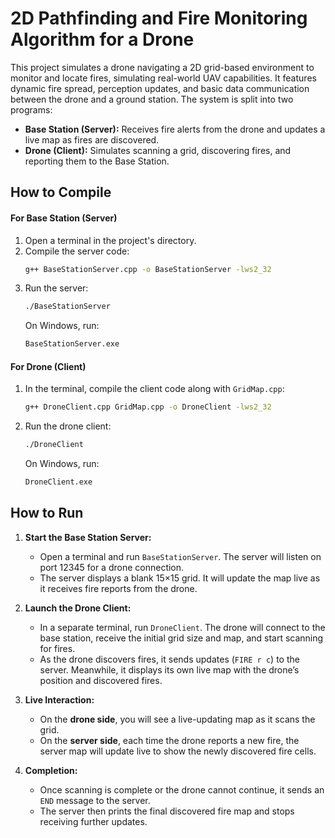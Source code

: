 # 2D Pathfinding and Fire Monitoring Algorithm for a Drone

This project simulates a drone navigating a 2D grid-based environment to monitor and locate fires, simulating real-world UAV capabilities. It features dynamic fire spread, perception updates, and basic data communication between the drone and a ground station. The system is split into two programs:
- **Base Station (Server):** Receives fire alerts from the drone and updates a live map as fires are discovered.
- **Drone (Client):** Simulates scanning a grid, discovering fires, and reporting them to the Base Station.

## How to Compile

#### For Base Station (Server)
1. Open a terminal in the project's directory.
2. Compile the server code:
   ```bash
   g++ BaseStationServer.cpp -o BaseStationServer -lws2_32
   ```
3. Run the server:
   ```bash
   ./BaseStationServer
   ```
   On Windows, run:
   ```bash
   BaseStationServer.exe
   ```

#### For Drone (Client)
1. In the terminal, compile the client code along with `GridMap.cpp`:
   ```bash
   g++ DroneClient.cpp GridMap.cpp -o DroneClient -lws2_32
   ```
2. Run the drone client:
   ```bash
   ./DroneClient
   ```
   On Windows, run:
   ```bash
   DroneClient.exe
   ```

## How to Run

1. **Start the Base Station Server:**
   - Open a terminal and run `BaseStationServer`. The server will listen on port 12345 for a drone connection.
   - The server displays a blank 15×15 grid. It will update the map live as it receives fire reports from the drone.

2. **Launch the Drone Client:**
   - In a separate terminal, run `DroneClient`. The drone will connect to the base station, receive the initial grid size and map, and start scanning for fires.
   - As the drone discovers fires, it sends updates (`FIRE r c`) to the server. Meanwhile, it displays its own live map with the drone’s position and discovered fires.

3. **Live Interaction:**
   - On the **drone side**, you will see a live-updating map as it scans the grid.
   - On the **server side**, each time the drone reports a new fire, the server map will update live to show the newly discovered fire cells.

4. **Completion:**
   - Once scanning is complete or the drone cannot continue, it sends an `END` message to the server.
   - The server then prints the final discovered fire map and stops receiving further updates.